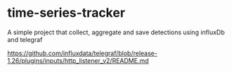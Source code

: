 # time-series-tracker
A simple project that collect, aggregate and save detections using influxDb and telegraf

https://github.com/influxdata/telegraf/blob/release-1.26/plugins/inputs/http_listener_v2/README.md
